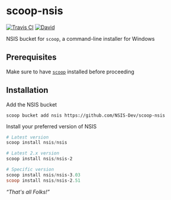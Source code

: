 # scoop-nsis

[![Travis CI](https://flat.badgen.net/travis/NSIS-Dev/scoop-nsis)](https://travis-ci.org/NSIS-Dev/scoop-nsis)
[![David](https://flat.badgen.net/david/dev/NSIS-Dev/scoop-nsis)](https://david-dm.org/NSIS-Dev/scoop-nsis?type=dev)

NSIS bucket for `scoop`, a command-line installer for Windows

## Prerequisites

Make sure to have [`scoop`](https://github.com/lukesampson/scoop#installation) installed before proceeding

## Installation

Add the NSIS bucket

```
scoop bucket add nsis https://github.com/NSIS-Dev/scoop-nsis
```

Install your preferred version of NSIS

```ps1
# Latest version
scoop install nsis/nsis

# Latest 2.x version
scoop install nsis/nsis-2

# Specific version
scoop install nsis/nsis-3.03
scoop install nsis/nsis-2.51
```

*“That's all Folks!”*
